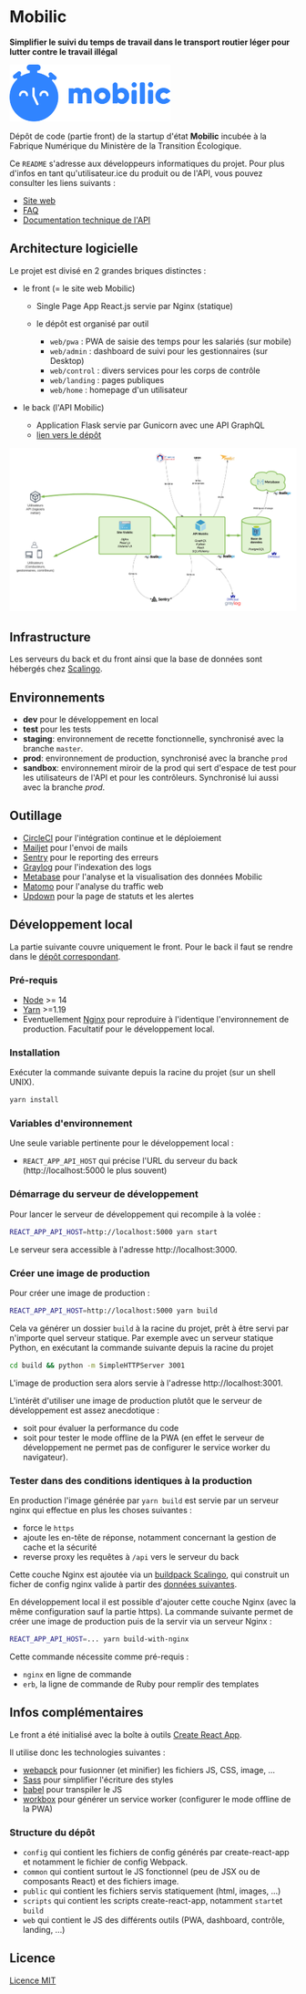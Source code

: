 # Mobilic

**Simplifier le suivi du temps de travail dans le transport routier léger pour lutter contre le travail illégal**

<img height="100px" style="margin-right: 20px" src="./common/assets/images/mobilic-logo-with-text.svg" alt="mobilic-logo"></img>

Dépôt de code (partie front) de la startup d'état **Mobilic** incubée à la Fabrique Numérique du Ministère de la Transition Écologique.

Ce `README` s'adresse aux développeurs informatiques du projet. Pour plus d'infos en tant qu'utilisateur.ice du produit ou de l'API, vous pouvez consulter les liens suivants :

- [Site web](https://mobilic.beta.gouv.fr)
- [FAQ](https://faq.mobilic.beta.gouv.fr/)
- [Documentation technique de l'API](https://mobilic.beta.gouv.fr/developers)

## Architecture logicielle

Le projet est divisé en 2 grandes briques distinctes :

- le front (= le site web Mobilic)

  - Single Page App React.js servie par Nginx (statique)
  - le dépôt est organisé par outil

    - `web/pwa` : PWA de saisie des temps pour les salariés (sur mobile)
    - `web/admin` : dashboard de suivi pour les gestionnaires (sur Desktop)
    - `web/control` : divers services pour les corps de contrôle
    - `web/landing` : pages publiques
    - `web/home` : homepage d'un utilisateur

- le back (l'API Mobilic)
  - Application Flask servie par Gunicorn avec une API GraphQL
  - [lien vers le dépôt](https://github.com/MTES-MCT/mobilic-api)

![Architecture](./archi.png)

## Infrastructure

Les serveurs du back et du front ainsi que la base de données sont hébergés chez [Scalingo](https://scalingo.com/).

## Environnements

- **dev** pour le développement en local
- **test** pour les tests
- **staging**: environnement de recette fonctionnelle, synchronisé avec la branche `master`.
- **prod**: environnement de production, synchronisé avec la branche `prod`
- **sandbox**: environnement miroir de la prod qui sert d'espace de test pour les utilisateurs de l'API et pour les contrôleurs. Synchronisé lui aussi avec la branche _prod_.

## Outillage

- [CircleCI](https://circleci.com/) pour l'intégration continue et le déploiement
- [Mailjet](https://fr.mailjet.com/) pour l'envoi de mails
- [Sentry](https://sentry.io) pour le reporting des erreurs
- [Graylog](https://www.graylog.org/) pour l'indexation des logs
- [Metabase](https://www.metabase.com/) pour l'analyse et la visualisation des données Mobilic
- [Matomo](https://fr.matomo.org/) pour l'analyse du traffic web
- [Updown](https://updown.io/) pour la page de statuts et les alertes

## Développement local

La partie suivante couvre uniquement le front. Pour le back il faut se rendre dans le [dépôt correspondant](https://github.com/MTES-MCT/mobilic-api).

### Pré-requis

- [Node](https://nodejs.org/en/) >= 14
- [Yarn](https://yarnpkg.com/) >=1.19
- Eventuellement [Nginx](https://fr.wikipedia.org/wiki/NGINX) pour reproduire à l'identique l'environnement de production. Facultatif pour le développement local.

### Installation

Exécuter la commande suivante depuis la racine du projet (sur un shell UNIX).

```sh
yarn install
```

### Variables d'environnement

Une seule variable pertinente pour le développement local :

- `REACT_APP_API_HOST` qui précise l'URL du serveur du back (http://localhost:5000 le plus souvent)

### Démarrage du serveur de développement

Pour lancer le serveur de développement qui recompile à la volée :

```sh
REACT_APP_API_HOST=http://localhost:5000 yarn start
```

Le serveur sera accessible à l'adresse http://localhost:3000.

### Créer une image de production

Pour créer une image de production :

```sh
REACT_APP_API_HOST=http://localhost:5000 yarn build
```

Cela va générer un dossier `build` à la racine du projet, prêt à être servi par n'importe quel serveur statique. Par exemple avec un serveur statique Python, en exécutant la commande suivante depuis la racine du projet

```sh
cd build && python -m SimpleHTTPServer 3001
```

L'image de production sera alors servie à l'adresse http://localhost:3001.

L'intérêt d'utiliser une image de production plutôt que le serveur de développement est assez anecdotique :

- soit pour évaluer la performance du code
- soit pour tester le mode offline de la PWA (en effet le serveur de développement ne permet pas de configurer le service worker du navigateur).

### Tester dans des conditions identiques à la production

En production l'image générée par `yarn build` est servie par un serveur nginx qui effectue en plus les choses suivantes :

- force le `https`
- ajoute les en-tête de réponse, notamment concernant la gestion de cache et la sécurité
- reverse proxy les requêtes à `/api` vers le serveur du back

Cette couche Nginx est ajoutée via un [buildpack Scalingo](https://doc.scalingo.com/platform/deployment/buildpacks/nginx), qui construit un ficher de config nginx valide à partir des [données suivantes](./servers.conf.erb).

En développement local il est possible d'ajouter cette couche Nginx (avec la même configuration sauf la partie https). La commande suivante permet de créer une image de production puis de la servir via un serveur Nginx :

```sh
REACT_APP_API_HOST=... yarn build-with-nginx
```

Cette commande nécessite comme pré-requis :

- `nginx` en ligne de commande
- `erb`, la ligne de commande de Ruby pour remplir des templates

## Infos complémentaires

Le front a été initialisé avec la boîte à outils [Create React App](https://github.com/facebook/create-react-app).

Il utilise donc les technologies suivantes :

- [webapck](https://webpack.js.org/) pour fusionner (et minifier) les fichiers JS, CSS, image, ...
- [Sass](https://sass-lang.com/) pour simplifier l'écriture des styles
- [babel](https://babeljs.io/) pour transpiler le JS
- [workbox](https://developers.google.com/web/tools/workbox) pour générer un service worker (configurer le mode offline de la PWA)

### Structure du dépôt

- `config` qui contient les fichiers de config générés par create-react-app et notamment le fichier de config Webpack.
- `common` qui contient surtout le JS fonctionnel (peu de JSX ou de composants React) et des fichiers image.
- `public` qui contient les fichiers servis statiquement (html, images, ...)
- `scripts` qui contient les scripts create-react-app, notamment `start`et `build`
- `web` qui contient le JS des différents outils (PWA, dashboard, contrôle, landing, ...)

## Licence

[Licence MIT](./LICENSE.txt)
